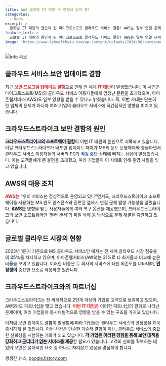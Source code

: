 ```yaml
---
title: AWS 글로벌 IT 대란 속 안정성 유지 중!
categories:
  - News
excerpt: >
  글로벌 IT 대란의 원인이 된 마이크로소프트 클라우드 서비스 결함! AWS는 일부 연결 문제를 경고하며 사용자들에게 복구 옵션을 제시했습니다. 이 혼란의 뒤편에 숨은 이야기와 해결책을 알아보세요!
feature_text: >
  글로벌 IT 대란의 원인이 된 마이크로소프트 클라우드 서비스 결함! AWS는 일부 연결 문제를 경고하며 사용자들에게 복구 옵션을 제시했습니다. 이 혼란의 뒤편에 숨은 이야기와 해결책을 알아보세요!
image: 'https://www.behealthy4u.com/wp-content/uploads/2024/06/koreanews.jpg'
---
```


<p><img src="https://www.behealthy4u.com/wp-content/uploads/2024/06/koreanews.jpg" alt="info 속보" /></p>

<h2 data-ke-size="size26">클라우드 서비스 보안 업데이트 결함</h2>

<p data-ke-size="size16">최근 <b><span style="color: #ee2323;">보안 프로그램 업데이트 결함</span></b>으로 인해 전 세계 <b><span style="color: #ee2323;">IT 대란</span></b>이 발생했습니다. 이 사건은 마이크로소프트(MS)의 클라우드 서비스 이용자들에게 엄청난 혼란을 초래했으며, 아마존웹서비스(AWS)도 일부 영향을 받을 수 있다고 밝혔습니다. 즉, 이번 사태는 단순히 한 업체의 문제가 아니라 여러 기업의 클라우드 서비스에 직간접적인 영향을 미치고 있습니다.</p>

<p data-ke-size="size16"></p>

<h2 data-ke-size="size26">크라우드스트라이크 보안 결함의 원인</h2>

<p data-ke-size="size16"><b><span style="background-color: #21538527;">크라우드스트라이크의 소프트웨어 결함</span></b>이 이번 IT 대란의 원인으로 지목되고 있습니다. 이날 크라우드스트라이크가 배포한 업데이트 패치가 MS의 윈도 운영체제와 충돌하면서 클라우드 서비스 이용자들의 서버와 PC가 <b><span style="color: #1a5490;">작동 중단</span></b> 상태에 빠지는 상황이 발생했습니다. 이는 고객들에게 큰 불편을 초래했고, 여러 기업들이 이 사태로 인해 운영 차질을 빚고 있습니다.</p>

<p data-ke-size="size16"></p>

<h2 data-ke-size="size26">AWS의 대응 조치</h2>

<p data-ke-size="size16"><b><span style="color: #ee2323;">AWS는</span></b> "우리 서비스는 정상적으로 운영되고 있다"면서도, 크라우드스트라이크 소프트웨어를 사용하는 MS 윈도 인스턴스와 관련된 앱에서 연결 문제 발생 가능성을 알렸습니다. <b><span style="background-color: #21538527;">AWS는</span></b> 영향을 받는 사용자들에게 여러 복구 옵션을 제공했으며, 크라우드스트라이크의 보안 소프트웨어인 '팰컨 센서'의 파일 삭제 등 방식으로 문제 해결을 지원하고 있습니다.</p>

<p data-ke-size="size16"></p>

<h2 data-ke-size="size26">글로벌 클라우드 시장의 현황</h2>

<p data-ke-size="size16">2023년 1분기 기준으로 MS 클라우드 서비스인 애저는 전 세계 클라우드 시장 점유율의 <b><span style="color: #1a5490;">25%</span></b>를 차지하고 있으며, 아마존웹서비스(AWS)는 31%로 타 회사들과 비교해 높은 비율을 보이고 있습니다. 이러한 비중은 두 회사의 서비스에 대한 의존도를 나타내며, <b><span style="background-color: #21538527;">안정성이</span></b> 중요한 요소로 작용하고 있습니다.</p>

<p data-ke-size="size16"></p>

<h2 data-ke-size="size26">크라우드스트라이크와의 파트너십</h2>

<p data-ke-size="size16">크라우드스트라이크는 전 세계적으로 2만개 이상의 기업을 고객으로 보유하고 있으며, AWS와도 파트너십을 맺고 있습니다. <b><span style="color: #ee2323;">이번 IT 대란은</span></b> 이러한 파트너십의 결과로 나타난 문제이며, 여러 기업들이 동시다발적으로 영향을 받을 수 있는 구조를 가지고 있습니다.</p>

<p data-ke-size="size16"></p>

<p data-ke-size="size16">이처럼 보안 업데이트 결함이 발생함에 따라 기업들은 클라우드 서비스의 안정성을 더욱 중시하게 될 것입니다. 이번 사건은 단순한 기술적 결함이 아닌, 클라우드 서비스의 중요한 신뢰성을 시험하는 기회가 되고 있습니다. <b><span style="background-color: #21538527;">각 기업은 이러한 경험을 통해 보안 대책을 강화하고 군더더기 없는 서비스를 제공</span></b>할 필요가 있습니다. 고객의 신뢰를 확보하는 데 있어 보안은 절대적인 요소 중 하나로 자리잡고 있음을 명심해야 합니다.</p>
생생한 뉴스, <a href="https://qoogle.tistory.com" rel="dofollow">qoogle.tistory.com</a>


